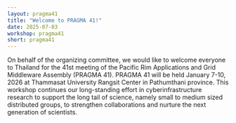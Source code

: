```yaml
---
layout: pragma41
title: "Welcome to PRAGMA 41!"
date: 2025-07-03
workshop: pragma41
short: pragma41
---
```


On behalf of the organizing committee, we would like to welcome everyone to
Thailand for the 41st meeting of the Pacific Rim Applications and Grid
Middleware Assembly (PRAGMA 41). PRAGMA 41 will be held January 7-10, 2026 at
Thammasat University Rangsit Center in Pathumthani province.  This workshop
continues our long-standing effort in cyberinfrastructure research to support
the long tail of science, namely small to medium sized distributed groups, to
strengthen collaborations and nurture the next generation of scientists.

<!--<div class="border40">PRAGMA 41 General Co-Chairs</div>-->

